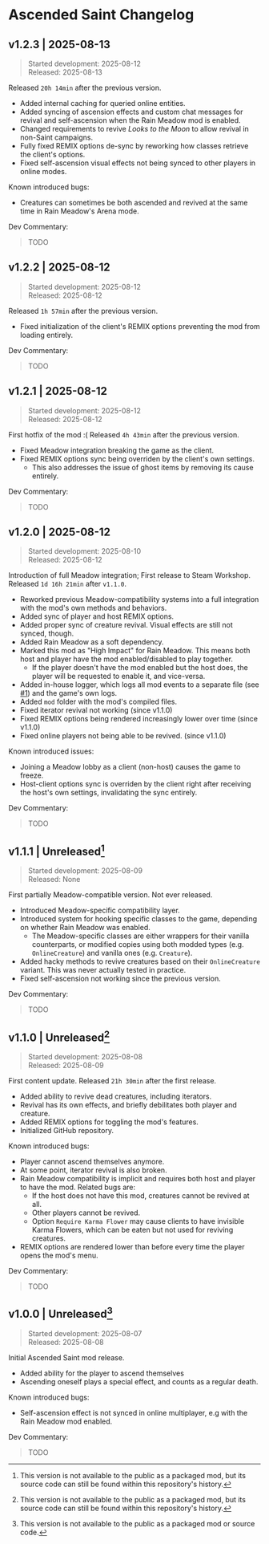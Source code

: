 # Ascended Saint Changelog

## v1.2.3 | 2025-08-13

> Started development: 2025-08-12  
> Released: 2025-08-13

Released `20h 14min` after the previous version.

* Added internal caching for queried online entities.
* Added syncing of ascension effects and custom chat messages for revival and self-ascension when the Rain Meadow mod is enabled.
* Changed requirements to revive *Looks to the Moon* to allow revival in non-Saint campaigns.
* Fully fixed REMIX options de-sync by reworking how classes retrieve the client's options.
* Fixed self-ascension visual effects not being synced to other players in online modes.

Known introduced bugs:

* Creatures can sometimes be both ascended and revived at the same time in Rain Meadow's Arena mode.

Dev Commentary:

> TODO

## v1.2.2 | 2025-08-12

> Started development: 2025-08-12  
> Released: 2025-08-12

Released `1h 57min` after the previous version.

* Fixed initialization of the client's REMIX options preventing the mod from loading entirely.

Dev Commentary:

> TODO

## v1.2.1 | 2025-08-12

> Started development: 2025-08-12  
> Released: 2025-08-12

First hotfix of the mod :( Released `4h 43min` after the previous version.

* Fixed Meadow integration breaking the game as the client.
* Fixed REMIX options sync being overriden by the client's own settings.
  * This also addresses the issue of ghost items by removing its cause entirely.

Dev Commentary:

> TODO

## v1.2.0 | 2025-08-12

> Started development: 2025-08-10  
> Released: 2025-08-12

Introduction of full Meadow integration; First release to Steam Workshop. Released `1d 16h 21min` after `v1.1.0`.

* Reworked previous Meadow-compatibility systems into a full integration with the mod's own methods and behaviors.
* Added sync of player and host REMIX options.
* Added proper sync of creature revival. Visual effects are still not synced, though.
* Added Rain Meadow as a soft dependency.
* Marked this mod as "High Impact" for Rain Meadow. This means both host and player have the mod enabled/disabled to play together.
  * If the player doesn't have the mod enabled but the host does, the player will be requested to enable it, and vice-versa.
* Added in-house logger, which logs all mod events to a separate file (see [#1]) and the game's own logs.
* Added `mod` folder with the mod's compiled files.
* Fixed iterator revival not working (since v1.1.0)
* Fixed REMIX options being rendered increasingly lower over time (since v1.1.0)
* Fixed online players not being able to be revived. (since v1.1.0)

Known introduced issues:

* Joining a Meadow lobby as a client (non-host) causes the game to freeze.
* Host-client options sync is overriden by the client right after receiving the host's own settings, invalidating the sync entirely.

Dev Commentary:

> TODO

## v1.1.1 | Unreleased[^norelease]

> Started development: 2025-08-09  
> Released: None

First partially Meadow-compatible version. Not ever released.

* Introduced Meadow-specific compatibility layer.
* Introduced system for hooking specific classes to the game, depending on whether Rain Meadow was enabled.
  * The Meadow-specific classes are either wrappers for their vanilla counterparts, or modified copies using both modded types (e.g. `OnlineCreature`) and vanilla ones (e.g. `Creature`).
* Added hacky methods to revive creatures based on their `OnlineCreature` variant. This was never actually tested in practice.
* Fixed self-ascension not working since the previous version.

Dev Commentary:

> TODO

## v1.1.0 | Unreleased[^norelease]

> Started development: 2025-08-08  
> Released: 2025-08-09

First content update. Released `21h 30min` after the first release.

* Added ability to revive dead creatures, including iterators.
* Revival has its own effects, and briefly debilitates both player and creature.
* Added REMIX options for toggling the mod's features.
* Initialized GitHub repository.

Known introduced bugs:

* Player cannot ascend themselves anymore.
* At some point, iterator revival is also broken.
* Rain Meadow compatibility is implicit and requires both host and player to have the mod. Related bugs are:
  * If the host does not have this mod, creatures cannot be revived at all.
  * Other players cannot be revived.
  * Option `Require Karma Flower` may cause clients to have invisible Karma Flowers, which can be eaten but not used for reviving creatures.
* REMIX options are rendered lower than before every time the player opens the mod's menu.

Dev Commentary:

> TODO

## v1.0.0 | Unreleased[^nocode]

> Started development: 2025-08-07  
> Released: 2025-08-08

Initial Ascended Saint mod release.

* Added ability for the player to ascend themselves
* Ascending oneself plays a special effect, and counts as a regular death.

Known introduced bugs:

* Self-ascension effect is not synced in online multiplayer, e.g with the Rain Meadow mod enabled.

Dev Commentary:

> TODO

[^norelease]: This version is not available to the public as a packaged mod, but its source code can still be found within this repository's history.
[^nocode]: This version is not available to the public as a packaged mod or source code.

[#1]: https://github.com/AydenTFoxx/AscendedSaint/issues/1
